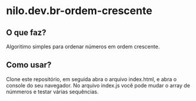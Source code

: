 <h1>nilo.dev.br-ordem-crescente</h1>

<h2>O que faz?</h2>
<p>Algoritimo simples para ordenar números em ordem crescente.</p>

<h2>Como usar?</h2>
<p>Clone este repositório, em seguida abra o arquivo index.html, e abra o console do seu navegador. No arquivo index.js você pode mudar o array de númmeros e testar várias sequências.</p>
